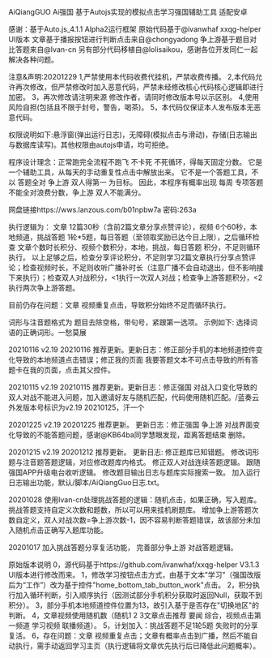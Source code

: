 AiQiangGUO Ai强国 基于Autojs实现的模拟点击学习强国辅助工具 适配安卓

感谢：基于Auto.js_4.1.1 Alpha2运行框架 原始代码基于@ivanwhaf xxqg-helper UI版本 文章基于播报按钮进行判断点击来自@chongyadong 争上游基于题目对比答题来自@Ivan-cn 另有部分代码移植自@lolisaikou，感谢各位开发同仁一起解决各种问题。

注意&声明:20201229 1,严禁使用本代码收费代挂机，严禁收费传播。
                  2,本代码允许再次修改，但严禁修改时加入恶意代码，严禁未经修改核心代码核心逻辑即进行加密。
                  3，再次修改请注明来源 修改作者，请同时修改版本号以示区别。 
                  4,使用风险自担(包括且不限于封号，警告，喝茶)。 
                  5，本代码仅保证本人发布版本无恶意代码。
                  
权限说明如下:悬浮窗(弹出运行日志)，无障碍(模拟点击与滑动)，存储(日志输出与数据库读写)。其他权限由autojs申请，均可拒绝。

程序设计理念：正常跑完全流程不跑飞 不卡死 不死循环，得每天固定分数。
            它是一个辅助工具，从每天的手动重复性点击中解放出来。
            它不是一个答题工具，不以 答题全对 争上游 双人得第一 为目标。
            因此，本程序有概率出现 每周 专项答题不能全对浪费分数，争上游 双人不能满分。
            
网盘链接https://wws.lanzous.com/b01npbw7a 密码:263a

执行逻辑为： 文章 12篇30秒（含前2篇文章分享点赞评论），视频 6个60秒，本地频道，挑战答题 1轮*5题，每日答题（至领取奖励已达今日上限），之后循环检查 文章个数时长积分、视频个数积分，本地，挑战，每日答题 积分，不足则循环执行。 以上足够之后，检查分享评论积分，不足则学习2篇文章执行分享点赞评论；检查视频时长，不足则收听广播补时长（注意广播不会自动退出，但不影响接下来执行）；检查双人对战积分，<1执行一次双人对战；检查争上游答题积分，<2执行两次争上游答题。

目前仍存在问题：文章 视频重复点击，导致积分始终不足而循环执行。

词形与注音题格式为 题目去除空格，带句号，紧跟第一选项。 示例如下: 选择词语的正确词形。一愁莫展

20210116 v2.19 20210116 推荐更新。更新日志：修正部分手机的本地频道控件变化导致的本地频道点击错误；修正我的页面 我要答题文本不可点击导致的所有答题卡在我的页面，点击其父控件。

20210115 v2.19 20210115 推荐更新。更新日志：修正强国 对战入口变化导致的双人对战不能进入问题，加入邀请好友与随机匹配，代码使用随机匹配。/蓝奏云外发版本号标识为v2.19 20210125，汗一个

20201225 v2.19 20201225 推荐更新。 更新日志：修正强国 争上游 对战界面变化导致的不能答题问题，感谢@KB64ba同学慧眼发现，距离答题结束 删除。

20201215 v2.19 20201212 推荐更新。 更新日志: 修正题库已知错题。 修改词形题与注音题答题逻辑，对应修改题库内格式。 修正双人对战连续答题逻辑。 跟随强国APP升级电台收听逻辑。 修改题目输出日志与题库实际搜索一致。 加入运行日志输出功能，默认/脚本/AiQiangGuo日志.txt。

20201028 使用Ivan-cn处理挑战答题的逻辑：随机点击，如果正确，写入题库。 挑战答题支持自定义次数和题数，所以可以用来挂机刷题库。 增加争上游答题次数自定义，双人对战次数=争上游次数-1，因不容易判断答题错误，故该部分未加入随机点击正确写入题库功能。

20201017 加入挑战答题分享复活功能， 完善部分争上游 对战答题逻辑。

原始版本说明 0，源代码基于https://github.com/ivanwhaf/xxqg-helper V3.1.3 UI版本进行修改而来。 1，修改学习按钮点击方式，由基于文本"学习"（强国改版后为“工作”）改为基于控件"home_bottom_tab_button_work"点击。 2，积分执行加入循环判断，引入顺序执行（因测试部分手机积分获取时返回Null，获取不到积分）。 3，部分手机本地频道控件位置为13，故引入基于是否存在"切换地区"的判断。 4，文章视频使用随机数（随机1 2 3文章点击推荐 要闻 综合，视频点击第一频道 学习视频 联播频道）。 5，计划加入：挑战答题不足1轮5题 失败时的分享复活。 6，存在问题：文章 视频重复点击；文章有概率点击到广播，然后不能自动执行，需手动返回学习主页（执行逻辑将文章优先执行后已降低此问题概率）。

